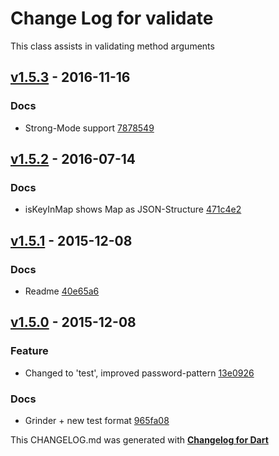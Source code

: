 # Change Log for validate
This class assists in validating method arguments

## [v1.5.3](http://github.com/mikemitterer/dart-validate/compare/v1.5.2...v1.5.3) - 2016-11-16

### Docs
* Strong-Mode support [7878549](https://github.com/mikemitterer/dart-validate/commit/7878549628d44e64c627cd84d095e1e7bc1567fa)

## [v1.5.2](http://github.com/mikemitterer/dart-validate/compare/v1.5.1...v1.5.2) - 2016-07-14

### Docs
* isKeyInMap shows Map as JSON-Structure [471c4e2](https://github.com/mikemitterer/dart-validate/commit/471c4e2fb5807dc660a00275840f6f00bf4dc947)

## [v1.5.1](http://github.com/mikemitterer/dart-validate/compare/v1.5.0...v1.5.1) - 2015-12-08

### Docs
* Readme [40e65a6](https://github.com/mikemitterer/dart-validate/commit/40e65a60edf84faa8026c9a2dfcf46a46adc9d22)

## [v1.5.0](http://github.com/mikemitterer/dart-validate/compare/v1.4.0...v1.5.0) - 2015-12-08

### Feature
* Changed to 'test', improved password-pattern [13e0926](https://github.com/mikemitterer/dart-validate/commit/13e09267655f9a059ed22fbc89ad525b22a9b98f)

### Docs
* Grinder + new test format [965fa08](https://github.com/mikemitterer/dart-validate/commit/965fa08ca09ac9dae3abeb799b9c44606759fe42)


This CHANGELOG.md was generated with [**Changelog for Dart**](https://pub.dartlang.org/packages/changelog)
